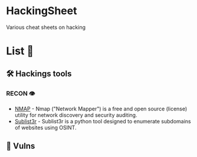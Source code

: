 # HackingSheet
Various cheat sheets on hacking

# List 📃
## 🛠️ Hackings tools
### RECON 👁️

- [NMAP](https://github.com/dherrera98/HackingSheet/blob/main/cheatsheets/tools/recon/nmap.md) - Nmap ("Network Mapper") is a free and open source (license) utility for network discovery and security auditing.
- [Sublist3r](https://github.com/dherrera98/HackingSheet/blob/main/cheatsheets/tools/recon/sublist3r.md) - Sublist3r is a python tool designed to enumerate subdomains of websites using OSINT. 

## 🐛 Vulns
